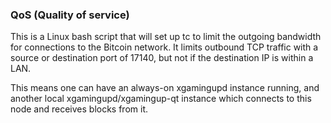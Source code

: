 ### QoS (Quality of service) ###

This is a Linux bash script that will set up tc to limit the outgoing bandwidth for connections to the Bitcoin network. It limits outbound TCP traffic with a source or destination port of 17140, but not if the destination IP is within a LAN.

This means one can have an always-on xgamingupd instance running, and another local xgamingupd/xgamingup-qt instance which connects to this node and receives blocks from it.
